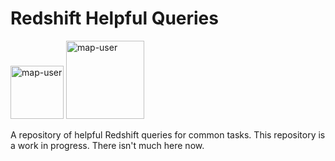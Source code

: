 # Redshift Helpful Queries

<img width="85" alt="map-user" src="https://img.shields.io/badge/views-025-green"> <img width="125" alt="map-user" src="https://img.shields.io/badge/unique visits-007-green">

A repository of helpful Redshift queries for common tasks. This repository is a work in progress. There isn't much here now.
